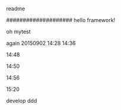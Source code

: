 readme

####################
hello framework!

oh mytest

again 20150902 14:28
14:36

14:48

14:50

14:56

15:20

develop
ddd

